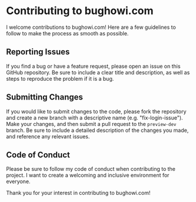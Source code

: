 # Contributing to bughowi.com

I welcome contributions to bughowi.com! Here are a few guidelines to follow to make the process as smooth as possible.

## Reporting Issues

If you find a bug or have a feature request, please open an issue on this GitHub repository. Be sure to include a clear title and description, as well as steps to reproduce the problem if it is a bug.

## Submitting Changes

If you would like to submit changes to the code, please fork the repository and create a new branch with a descriptive name (e.g. "fix-login-issue"). Make your changes, and then submit a pull request to the `preview-dev` branch. Be sure to include a detailed description of the changes you made, and reference any relevant issues.

## Code of Conduct

Please be sure to follow my code of conduct when contributing to the project. I want to create a welcoming and inclusive environment for everyone.

Thank you for your interest in contributing to bughowi.com!
